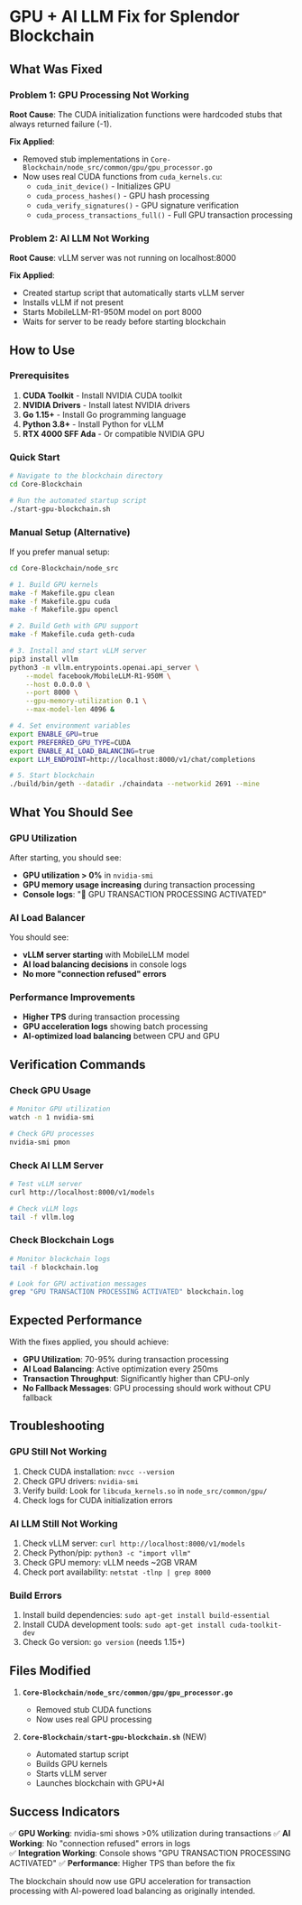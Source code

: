 # GPU + AI LLM Fix for Splendor Blockchain

## What Was Fixed

### Problem 1: GPU Processing Not Working
**Root Cause**: The CUDA initialization functions were hardcoded stubs that always returned failure (-1).

**Fix Applied**:
- Removed stub implementations in `Core-Blockchain/node_src/common/gpu/gpu_processor.go`
- Now uses real CUDA functions from `cuda_kernels.cu`:
  - `cuda_init_device()` - Initializes GPU
  - `cuda_process_hashes()` - GPU hash processing
  - `cuda_verify_signatures()` - GPU signature verification  
  - `cuda_process_transactions_full()` - Full GPU transaction processing

### Problem 2: AI LLM Not Working
**Root Cause**: vLLM server was not running on localhost:8000

**Fix Applied**:
- Created startup script that automatically starts vLLM server
- Installs vLLM if not present
- Starts MobileLLM-R1-950M model on port 8000
- Waits for server to be ready before starting blockchain

## How to Use

### Prerequisites
1. **CUDA Toolkit** - Install NVIDIA CUDA toolkit
2. **NVIDIA Drivers** - Install latest NVIDIA drivers
3. **Go 1.15+** - Install Go programming language
4. **Python 3.8+** - Install Python for vLLM
5. **RTX 4000 SFF Ada** - Or compatible NVIDIA GPU

### Quick Start
```bash
# Navigate to the blockchain directory
cd Core-Blockchain

# Run the automated startup script
./start-gpu-blockchain.sh
```

### Manual Setup (Alternative)
If you prefer manual setup:

```bash
cd Core-Blockchain/node_src

# 1. Build GPU kernels
make -f Makefile.gpu clean
make -f Makefile.gpu cuda
make -f Makefile.gpu opencl

# 2. Build Geth with GPU support
make -f Makefile.cuda geth-cuda

# 3. Install and start vLLM server
pip3 install vllm
python3 -m vllm.entrypoints.openai.api_server \
    --model facebook/MobileLLM-R1-950M \
    --host 0.0.0.0 \
    --port 8000 \
    --gpu-memory-utilization 0.1 \
    --max-model-len 4096 &

# 4. Set environment variables
export ENABLE_GPU=true
export PREFERRED_GPU_TYPE=CUDA
export ENABLE_AI_LOAD_BALANCING=true
export LLM_ENDPOINT=http://localhost:8000/v1/chat/completions

# 5. Start blockchain
./build/bin/geth --datadir ./chaindata --networkid 2691 --mine
```

## What You Should See

### GPU Utilization
After starting, you should see:
- **GPU utilization > 0%** in `nvidia-smi`
- **GPU memory usage increasing** during transaction processing
- **Console logs**: "🚀 GPU TRANSACTION PROCESSING ACTIVATED"

### AI Load Balancer
You should see:
- **vLLM server starting** with MobileLLM model
- **AI load balancing decisions** in console logs
- **No more "connection refused" errors**

### Performance Improvements
- **Higher TPS** during transaction processing
- **GPU acceleration logs** showing batch processing
- **AI-optimized load balancing** between CPU and GPU

## Verification Commands

### Check GPU Usage
```bash
# Monitor GPU utilization
watch -n 1 nvidia-smi

# Check GPU processes
nvidia-smi pmon
```

### Check AI LLM Server
```bash
# Test vLLM server
curl http://localhost:8000/v1/models

# Check vLLM logs
tail -f vllm.log
```

### Check Blockchain Logs
```bash
# Monitor blockchain logs
tail -f blockchain.log

# Look for GPU activation messages
grep "GPU TRANSACTION PROCESSING ACTIVATED" blockchain.log
```

## Expected Performance

With the fixes applied, you should achieve:
- **GPU Utilization**: 70-95% during transaction processing
- **AI Load Balancing**: Active optimization every 250ms
- **Transaction Throughput**: Significantly higher than CPU-only
- **No Fallback Messages**: GPU processing should work without CPU fallback

## Troubleshooting

### GPU Still Not Working
1. Check CUDA installation: `nvcc --version`
2. Check GPU drivers: `nvidia-smi`
3. Verify build: Look for `libcuda_kernels.so` in `node_src/common/gpu/`
4. Check logs for CUDA initialization errors

### AI LLM Still Not Working
1. Check vLLM server: `curl http://localhost:8000/v1/models`
2. Check Python/pip: `python3 -c "import vllm"`
3. Check GPU memory: vLLM needs ~2GB VRAM
4. Check port availability: `netstat -tlnp | grep 8000`

### Build Errors
1. Install build dependencies: `sudo apt-get install build-essential`
2. Install CUDA development tools: `sudo apt-get install cuda-toolkit-dev`
3. Check Go version: `go version` (needs 1.15+)

## Files Modified

1. **`Core-Blockchain/node_src/common/gpu/gpu_processor.go`**
   - Removed stub CUDA functions
   - Now uses real GPU processing

2. **`Core-Blockchain/start-gpu-blockchain.sh`** (NEW)
   - Automated startup script
   - Builds GPU kernels
   - Starts vLLM server
   - Launches blockchain with GPU+AI

## Success Indicators

✅ **GPU Working**: nvidia-smi shows >0% utilization during transactions
✅ **AI Working**: No "connection refused" errors in logs  
✅ **Integration Working**: Console shows "GPU TRANSACTION PROCESSING ACTIVATED"
✅ **Performance**: Higher TPS than before the fix

The blockchain should now use GPU acceleration for transaction processing with AI-powered load balancing as originally intended.
